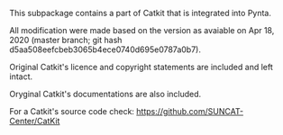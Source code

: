 This subpackage contains a part of Catkit that is integrated into Pynta.

All modification were made based on the version as avaiable on Apr 18, 2020
(master branch; git hash d5aa508eefcbeb3065b4ece0740d695e0787a0b7).

Original Catkit's licence and copyright statements are included and left intact.

Oryginal Catkit's documentations are also included.

For a Catkit's source code check:
<https://github.com/SUNCAT-Center/CatKit>
